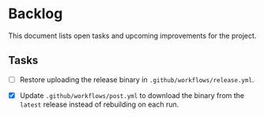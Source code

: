 # Backlog

This document lists open tasks and upcoming improvements for the project.


## Tasks

- [ ] Restore uploading the release binary in `.github/workflows/release.yml`.
- [x] Update `.github/workflows/post.yml` to download the binary from the `latest` release instead of rebuilding on each run.

